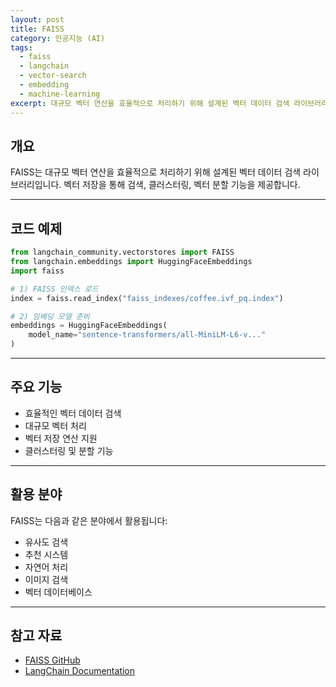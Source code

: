 ```yaml
---
layout: post
title: FAISS
category: 인공지능 (AI)
tags:
  - faiss
  - langchain
  - vector-search
  - embedding
  - machine-learning
excerpt: 대규모 벡터 연산을 효율적으로 처리하기 위해 설계된 벡터 데이터 검색 라이브러리 FAISS에 대해 알아봅니다.
---
```


## 개요

FAISS는 대규모 벡터 연산을 효율적으로 처리하기 위해 설계된 벡터 데이터 검색 라이브러리입니다. 벡터 저장을 통해 검색, 클러스터링, 벡터 분할 기능을 제공합니다.

---

## 코드 예제

```python
from langchain_community.vectorstores import FAISS
from langchain.embeddings import HuggingFaceEmbeddings
import faiss

# 1) FAISS 인덱스 로드
index = faiss.read_index("faiss_indexes/coffee.ivf_pq.index")

# 2) 임베딩 모델 준비
embeddings = HuggingFaceEmbeddings(
    model_name="sentence-transformers/all-MiniLM-L6-v..."
)
```

---

## 주요 기능

- 효율적인 벡터 데이터 검색
- 대규모 벡터 처리
- 벡터 저장 연산 지원
- 클러스터링 및 분할 기능

---

## 활용 분야

FAISS는 다음과 같은 분야에서 활용됩니다:

- 유사도 검색
- 추천 시스템
- 자연어 처리
- 이미지 검색
- 벡터 데이터베이스

---

## 참고 자료

- [FAISS GitHub](https://github.com/facebookresearch/faiss)
- [LangChain Documentation](https://python.langchain.com/)
